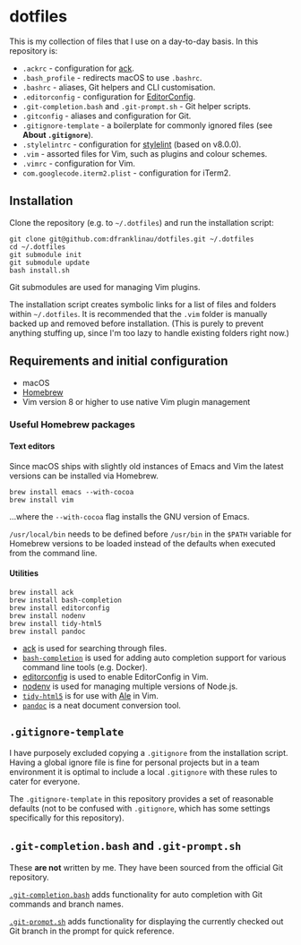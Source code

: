 # dotfiles

This is my collection of files that I use on a day-to-day basis. In this
repository is:

* `.ackrc` - configuration for [ack](https://beyondgrep.com).
* `.bash_profile` - redirects macOS to use `.bashrc`.
* `.bashrc` - aliases, Git helpers and CLI customisation.
* `.editorconfig` - configuration for [EditorConfig](http://editorconfig.org).
* `.git-completion.bash` and `.git-prompt.sh` - Git helper scripts.
* `.gitconfig` - aliases and configuration for Git.
* `.gitignore-template` - a boilerplate for commonly ignored files (see **About
  `.gitignore`**).
* `.stylelintrc` - configuration for [stylelint](https://stylelint.io) (based on
  v8.0.0).
* `.vim` - assorted files for Vim, such as plugins and colour schemes.
* `.vimrc` - configuration for Vim.
* `com.googlecode.iterm2.plist` - configuration for iTerm2.





## Installation

Clone the repository (e.g. to `~/.dotfiles`) and run the installation script:

```
git clone git@github.com:dfranklinau/dotfiles.git ~/.dotfiles
cd ~/.dotfiles
git submodule init
git submodule update
bash install.sh
```

Git submodules are used for managing Vim plugins.

The installation script creates symbolic links for a list of files and folders
within `~/.dotfiles`. It is recommended that the `.vim` folder is manually
backed up and removed before installation. (This is purely to prevent anything
stuffing up, since I'm too lazy to handle existing folders right now.)





## Requirements and initial configuration

* macOS
* [Homebrew](https://brew.sh/)
* Vim version 8 or higher to use native Vim plugin management


### Useful Homebrew packages

#### Text editors

Since macOS ships with slightly old instances of Emacs and Vim the latest
versions can be installed via Homebrew.

```
brew install emacs --with-cocoa
brew install vim
```

…where the `--with-cocoa` flag installs the GNU version of Emacs.

`/usr/local/bin` needs to be defined before `/usr/bin` in the `$PATH` variable
for Homebrew versions to be loaded instead of the defaults when executed from
the command line.




#### Utilities

```
brew install ack
brew install bash-completion
brew install editorconfig
brew install nodenv
brew install tidy-html5
brew install pandoc
```

- [ack](https://beyondgrep.com) is used for searching through files.
- [`bash-completion`](https://github.com/scop/bash-completion) is used for
  adding auto completion support for various command line tools (e.g. Docker).
- [editorconfig](https://github.com/editorconfig/editorconfig-core-c/) is used
  to enable EditorConfig in Vim.
- [nodenv](https://github.com/nodenv/nodenv/) is used for managing multiple
  versions of Node.js.
- [`tidy-html5`](http://www.html-tidy.org) is for use with
  [Ale](https://github.com/w0rp/ale/) in Vim.
- [`pandoc`](http://pandoc.org) is a neat document conversion tool.





## `.gitignore-template`

I have purposely excluded copying a `.gitignore` from the installation script.
Having a global ignore file is fine for personal projects but in a team
environment it is optimal to include a local `.gitignore` with these rules to
cater for everyone.

The `.gitignore-template` in this repository provides a set of reasonable
defaults (not to be confused with `.gitignore`, which has some settings
specifically for this repository).





## `.git-completion.bash` and `.git-prompt.sh`

These **are not** written by me. They have been sourced from the official Git
repository.

[`.git-completion.bash`](https://github.com/git/git/blob/master/contrib/completion/git-completion.bash)
adds functionality for auto completion with Git commands and branch names.

[`.git-prompt.sh`](https://github.com/git/git/blob/master/contrib/completion/git-prompt.sh)
adds functionality for displaying the currently checked out Git branch in the
prompt for quick reference.
